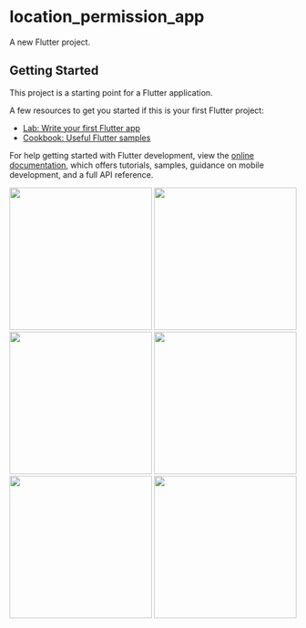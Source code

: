 # location_permission_app

A new Flutter project.

## Getting Started

This project is a starting point for a Flutter application.

A few resources to get you started if this is your first Flutter project:

- [Lab: Write your first Flutter app](https://docs.flutter.dev/get-started/codelab)
- [Cookbook: Useful Flutter samples](https://docs.flutter.dev/cookbook)

For help getting started with Flutter development, view the
[online documentation](https://docs.flutter.dev/), which offers tutorials,
samples, guidance on mobile development, and a full API reference.


<img src="https://user-images.githubusercontent.com/121868184/218119585-46481e60-ee76-4fa2-a94c-ff605694a709.png" width="250px">
<img src="https://user-images.githubusercontent.com/121868184/218119650-07b2640e-fa0f-4f2c-aa34-0d3d435a5ad0.png" width="250px">
<img src="https://user-images.githubusercontent.com/121868184/218119715-e0350450-37d3-41a2-902f-b810561ea151.png" width="250px">
<img src="https://user-images.githubusercontent.com/121868184/218119724-c8cb4461-32e3-4b16-9d3c-a2d44b49fa59.png" width="250px">
<img src="https://user-images.githubusercontent.com/121868184/218119828-ee239826-dadf-4440-99d4-ff4f74d63f1f.png" width="250px">
<img src="https://user-images.githubusercontent.com/121868184/218119831-f6e95d85-a91b-415d-93c5-45a4b90a39a3.png" width="250px">

